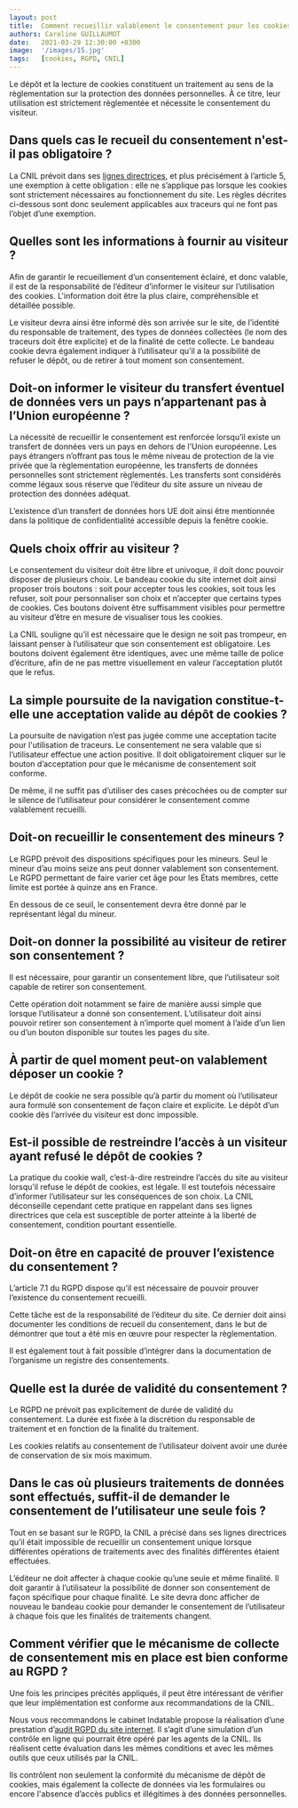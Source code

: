 ```yaml
---
layout: post
title:  Comment recueillir valablement le consentement pour les cookies ?
authors: Caroline GUILLAUMOT
date:   2021-03-29 12:30:00 +0300
image:  '/images/15.jpg'
tags:   [cookies, RGPD, CNIL]
---
```


Le dépôt et la lecture de cookies constituent un traitement au sens de la règlementation sur la protection des données personnelles. À ce titre, leur utilisation est strictement règlementée et nécessite le consentement du visiteur.

## Dans quels cas le recueil du consentement n'est-il pas obligatoire ?

La CNIL prévoit dans ses [lignes directrices](https://www.cnil.fr/sites/default/files/atoms/files/lignes_directrices_de_la_cnil_sur_les_cookies_et_autres_traceurs.pdf), et plus précisément à l’article 5, une exemption à cette obligation : elle ne s’applique pas lorsque les cookies sont strictement nécessaires au fonctionnement du site. Les règles décrites ci-dessous sont donc seulement applicables aux traceurs qui ne font pas l’objet d’une exemption.

## Quelles sont les informations à fournir au visiteur ?

Afin de garantir le recueillement d’un consentement éclairé, et donc valable, il est de la responsabilité de l’éditeur d’informer le visiteur sur l’utilisation des cookies. L'information doit être la plus claire, compréhensible et détaillée possible.

Le visiteur devra ainsi être informé dès son arrivée sur le site, de l’identité du responsable de traitement, des types de données collectées (le nom des traceurs doit être explicite) et de la finalité de cette collecte. Le bandeau cookie devra également indiquer à l’utilisateur qu’il a la possibilité de refuser le dépôt, ou de retirer à tout moment son consentement.

## Doit-on informer le visiteur du transfert éventuel de données vers un pays n’appartenant pas à l’Union européenne ?

La nécessité de recueillir le consentement est renforcée lorsqu’il existe un transfert de données vers un pays en dehors de l’Union européenne. Les pays étrangers n’offrant pas tous  le même niveau de protection de la vie privée que la règlementation européenne, les transferts de données personnelles sont strictement règlementés. Les transferts sont considérés comme légaux sous réserve que l’éditeur du site assure un niveau de protection des données adéquat.

L’existence d’un transfert de données hors UE doit ainsi être mentionnée dans la politique de confidentialité accessible depuis la fenêtre cookie.

## Quels choix offrir au visiteur ?

Le consentement du visiteur doit être libre et univoque, il doit donc pouvoir disposer de plusieurs choix. Le bandeau cookie du site internet doit ainsi proposer trois boutons : soit pour accepter tous les cookies, soit tous les refuser, soit pour personnaliser son choix et n’accepter que certains types de cookies. Ces boutons doivent être suffisamment visibles pour permettre au visiteur d’être en mesure de visualiser tous les cookies.

La CNIL souligne qu’il est nécessaire que le design ne soit pas trompeur, en laissant penser à l’utilisateur que son consentement est obligatoire. Les boutons doivent également être identiques, avec une même taille de police d’écriture, afin de ne pas mettre visuellement en valeur l’acceptation plutôt que le refus.

## La simple poursuite de la navigation constitue-t-elle une acceptation valide au dépôt de cookies ?

La poursuite de navigation n’est pas jugée comme une acceptation tacite pour l'utilisation de traceurs. Le consentement ne sera valable que si l’utilisateur effectue une action positive. Il doit obligatoirement cliquer sur le bouton d’acceptation pour que le mécanisme de consentement soit conforme.

De même, il ne suffit pas d’utiliser des cases précochées ou de compter sur le silence de l’utilisateur pour considérer le consentement comme valablement recueilli.

## Doit-on recueillir le consentement des mineurs ?

Le RGPD prévoit des dispositions spécifiques pour les mineurs. Seul le mineur d’au moins seize ans peut donner valablement son consentement. Le RGPD permettant de faire varier cet âge pour les États membres, cette limite est portée à quinze ans en France.

En dessous de ce seuil, le consentement devra être donné par le représentant légal du mineur.

## Doit-on donner la possibilité au visiteur de retirer son consentement ?

Il est nécessaire, pour garantir un consentement libre, que l’utilisateur soit capable de retirer son consentement.

Cette opération doit notamment se faire de manière aussi simple que lorsque l’utilisateur a donné son consentement. L’utilisateur doit ainsi pouvoir retirer son consentement à n’importe quel moment à l’aide d’un lien ou d’un bouton disponible sur toutes les pages du site.

## À partir de quel moment peut-on valablement déposer un cookie ?

Le dépôt de cookie ne sera possible qu’à partir du moment où l’utilisateur aura formulé son consentement de façon claire et explicite. Le dépôt d’un cookie dès l’arrivée du visiteur est donc impossible.

## Est-il possible de restreindre l’accès à un visiteur ayant refusé le dépôt de cookies ?

La pratique du cookie wall, c’est-à-dire restreindre l’accès du site au visiteur lorsqu’il refuse le dépôt de cookies, est légale. Il est toutefois nécessaire d’informer l’utilisateur sur les conséquences de son choix. La CNIL déconseille cependant cette pratique en rappelant dans ses lignes directrices que cela est susceptible de porter atteinte à la liberté de consentement, condition pourtant essentielle.

## Doit-on être en capacité de prouver l’existence du consentement ?

L’article 7.1 du RGPD dispose qu’il est nécessaire de pouvoir prouver l’existence du consentement recueilli.

Cette tâche est de la responsabilité de l’éditeur du site. Ce dernier doit ainsi documenter les conditions de recueil du consentement, dans le but de démontrer que tout a été mis en œuvre pour respecter la règlementation.

Il est également tout à fait possible d’intégrer dans la documentation de l’organisme un registre des consentements.

## Quelle est la durée de validité du consentement ?

Le RGPD ne prévoit pas explicitement de durée de validité du consentement. La durée est fixée à la discrétion du responsable de traitement et en fonction de la finalité du traitement.

Les cookies relatifs au consentement de l’utilisateur doivent avoir une durée de conservation de six mois maximum.

## Dans le cas où plusieurs traitements de données sont effectués, suffit-il de demander le consentement de l’utilisateur une seule fois ?

Tout en se basant sur le RGPD, la CNIL a précisé dans ses lignes directrices qu’il était impossible de recueillir un consentement unique lorsque différentes opérations de traitements avec des finalités différentes étaient effectuées.

L’éditeur ne doit affecter à chaque cookie qu’une seule et même finalité. Il doit garantir à l’utilisateur la possibilité de donner son consentement de façon spécifique pour chaque finalité. Le site devra donc afficher de nouveau le bandeau cookie pour demander le consentement de l’utilisateur à chaque fois que les finalités de traitements changent.

## Comment vérifier que le mécanisme de collecte de consentement mis en place est bien conforme au RGPD ?

Une fois les principes précités appliqués, il peut être intéressant de vérifier que leur implémentation est conforme aux recommandations de la CNIL.

Nous vous recommandons le cabinet Indatable propose la réalisation d’une prestation d’[audit RGPD du site internet](https://indatable.com/audit-rgpd-du-site-internet/). Il s’agit d’une simulation d’un contrôle en ligne qui pourrait être opéré par les agents de la CNIL. Ils réalisent cette évaluation dans les mêmes conditions et avec les mêmes outils que ceux utilisés par la CNIL.

Ils contrôlent non seulement la conformité du mécanisme de dépôt de cookies, mais également la collecte de données via les formulaires ou encore l'absence d’accès publics et illégitimes à des données personnelles.